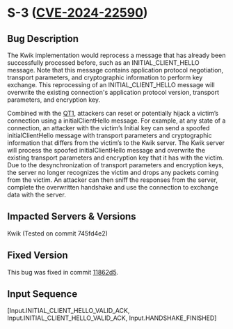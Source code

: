 # S-3 ([CVE-2024-22590](https://nvd.nist.gov/vuln/detail/CVE-2024-22590))

## Bug Description
The Kwik implementation would reprocess a message that has already been successfully processed before, such as an INITIAL_CLIENT_HELLO message. Note that this message contains application protocol negotiation, transport parameters, and cryptographic information to perform key exchange. This reprocessing of an INITIAL_CLIENT_HELLO message will overwrite the existing connection's application protocol version, transport parameters, and encryption key. 

Combined with the [QT1](QT1.md), attackers can reset or potentially hijack a victim’s connection using a initialClientHello message. For example, at any state of a connection, an attacker with the victim’s Initial
key can send a spoofed initialClientHello message with transport parameters and cryptographic information that differs from the victim’s to the Kwik server. The Kwik server will process the spoofed initialClientHello message and overwrite the existing transport parameters and encryption key that it has with the victim. Due to the desynchronization of transport parameters and encryption keys, the server no longer recognizes the victim and drops any packets coming from the victim. An attacker can then sniff the responses from the server, complete the overwritten handshake and use the connection to exchange data with the server.

## Impacted Servers & Versions
Kwik (Tested on commit 745fd4e2)

## Fixed Version
This bug was fixed in commit [11862d5](https://github.com/ptrd/kwik/commit/11862d54d72de63abd0b76ca6bb9df56e634212c).

## Input Sequence
[Input.INITIAL_CLIENT_HELLO_VALID_ACK, Input.INITIAL_CLIENT_HELLO_VALID_ACK, Input.HANDSHAKE_FINISHED]
